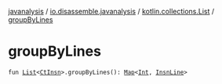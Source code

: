 [javanalysis](../../index.md) / [io.disassemble.javanalysis](../index.md) / [kotlin.collections.List](index.md) / [groupByLines](./group-by-lines.md)

# groupByLines

`fun `[`List`](https://kotlinlang.org/api/latest/jvm/stdlib/kotlin.collections/-list/index.html)`<`[`CtInsn`](../../io.disassemble.javanalysis.insn/-ct-insn/index.md)`>.groupByLines(): `[`Map`](https://kotlinlang.org/api/latest/jvm/stdlib/kotlin.collections/-map/index.html)`<`[`Int`](https://kotlinlang.org/api/latest/jvm/stdlib/kotlin/-int/index.html)`, `[`InsnLine`](../-insn-line/index.md)`>`